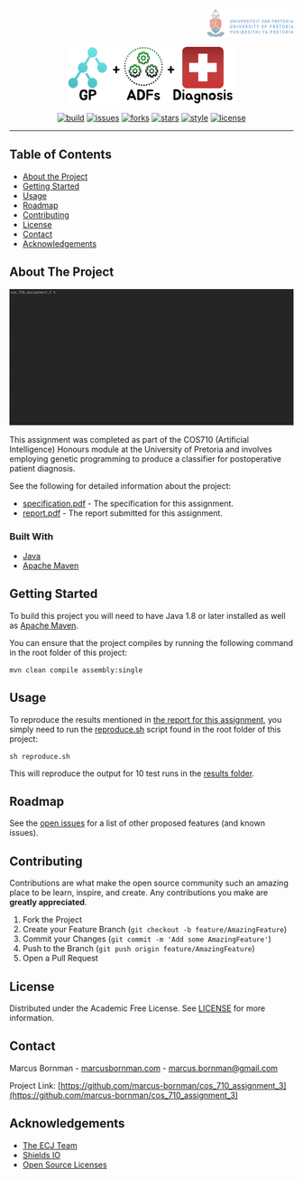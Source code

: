 <!-- PROJECT LOGO -->
<p align="right">
<a href="https://www.up.ac.za">
<img src="https://raw.githubusercontent.com/marcus-bornman/cos_710_assignment_3/master/assets/project_badge.png" height="50" alt="badge">
</a>
</p>
<p align="center">
<img src="https://raw.githubusercontent.com/marcus-bornman/cos_710_assignment_3/master/assets/project_logo.png" height="100" alt="logo" />
</p>

<!-- PROJECT SHIELDS -->
<p align="center">
<a href="https://github.com/marcus-bornman/cos_710_assignment_3/actions?query=workflow%3Abuild"><img src="https://img.shields.io/github/workflow/status/marcus-bornman/cos_710_assignment_3/build?label=build" alt="build"></a>
<a href="https://github.com/marcus-bornman/cos_710_assignment_3/issues"><img src="https://img.shields.io/github/issues/marcus-bornman/cos_710_assignment_3" alt="issues"></a>
<a href="https://github.com/marcus-bornman/cos_710_assignment_3/network"><img src="https://img.shields.io/github/forks/marcus-bornman/cos_710_assignment_3" alt="forks"></a>
<a href="https://github.com/marcus-bornman/cos_710_assignment_3/stargazers"><img src="https://img.shields.io/github/stars/marcus-bornman/cos_710_assignment_3" alt="stars"></a>
<a href="https://google.github.io/styleguide/javaguide.html"><img src="https://img.shields.io/badge/style-google_java-40c4ff.svg" alt="style"></a>
<a href="https://github.com/marcus-bornman/cos_710_assignment_3/blob/master/LICENSE"><img src="https://img.shields.io/github/license/Marcus-bornman/cos_710_assignment_3" alt="license"></a>
</p>

---

<!-- TABLE OF CONTENTS -->
## Table of Contents
* [About the Project](#about-the-project)
* [Getting Started](#getting-started)
* [Usage](#usage)
* [Roadmap](#roadmap)
* [Contributing](#contributing)
* [License](#license)
* [Contact](#contact)
* [Acknowledgements](#acknowledgements)



<!-- ABOUT THE PROJECT -->
## About The Project
<p align="center">
<img src="https://raw.githubusercontent.com/marcus-bornman/cos_710_assignment_3/master/assets/screenshot_1.gif" width="800" alt="Screenshot 1" />
</p>

This assignment was completed as part of the COS710 (Artificial Intelligence) Honours module at the University of Pretoria
and involves employing genetic programming to produce a classifier for postoperative patient diagnosis.

See the following for detailed information about the project:
* [specification.pdf](assets/specification.pdf) - The specification for this assignment.
* [report.pdf](assets/report/report.pdf) - The report submitted for this assignment.

### Built With
* [Java](https://www.java.com/en/)
* [Apache Maven](https://maven.apache.org)



<!-- GETTING STARTED -->
## Getting Started
To build this project you will need to have Java 1.8 or later installed as well as [Apache Maven](https://maven.apache.org).

You can ensure that the project compiles by running the following command in the root folder of this project:
```
mvn clean compile assembly:single
```



<!-- USAGE EXAMPLES -->
## Usage
To reproduce the results mentioned in [the report for this assignment](assets/report/report.pdf), you simply need to run the
[reproduce.sh](results/reproduce.sh) script found in the root folder of this project:
```shell script
sh reproduce.sh
```
This will reproduce the output for 10 test runs in the [results folder](results).



<!-- ROADMAP -->
## Roadmap
See the [open issues](https://github.com/marcus-bornman/cos_710_assignment_3/issues) for a list of other proposed features (and known issues).



<!-- CONTRIBUTING -->
## Contributing

Contributions are what make the open source community such an amazing place to be learn, inspire, and create. Any contributions you make are **greatly appreciated**.

1. Fork the Project
2. Create your Feature Branch (`git checkout -b feature/AmazingFeature`)
3. Commit your Changes (`git commit -m 'Add some AmazingFeature'`)
4. Push to the Branch (`git push origin feature/AmazingFeature`)
5. Open a Pull Request



<!-- LICENSE -->
## License

Distributed under the Academic Free License. See [LICENSE](LICENSE) for more information.



<!-- CONTACT -->
## Contact

Marcus Bornman - [marcusbornman.com](https://www.marcusbornman.com) - [marcus.bornman@gmail.com](mailto:marcus.bornman@gmail.com)

Project Link: [https://github.com/marcus-bornman/cos_710_assignment_3](https://github.com/marcus-bornman/cos_710_assignment_3)



<!-- ACKNOWLEDGEMENTS -->
## Acknowledgements
* [The ECJ Team](https://cs.gmu.edu/~eclab/projects/ecj/)
* [Shields IO](https://shields.io)
* [Open Source Licenses](https://choosealicense.com)